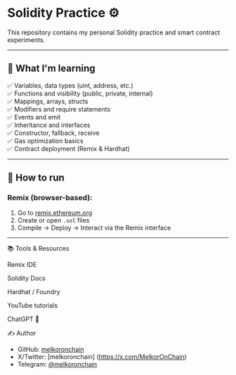 # Solidity Practice ⚙️

This repository contains my personal Solidity practice and smart contract experiments.

---

## 🧠 What I'm learning

✅ Variables, data types (uint, address, etc.)  
✅ Functions and visibility (public, private, internal)  
✅ Mappings, arrays, structs  
✅ Modifiers and require statements  
✅ Events and emit  
✅ Inheritance and interfaces  
✅ Constructor, fallback, receive  
✅ Gas optimization basics  
✅ Contract deployment (Remix & Hardhat)

---

## 🚀 How to run

### Remix (browser-based):

1. Go to [remix.ethereum.org](https://remix.ethereum.org)  
2. Create or open `.sol` files  
3. Compile → Deploy → Interact via the Remix interface

---

📚 Tools & Resources

Remix IDE

Solidity Docs

Hardhat / Foundry

YouTube tutorials

ChatGPT 🤖

✍️ Author

- GitHub: [melkoronchain](https://github.com/melkoronchain)
- X/Twitter: [melkoronchain] (https://x.com/MelkorOnChain)
- Telegram: [@melkoronchain](https://t.me/melkoronchain)
